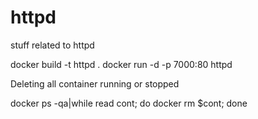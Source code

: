 # httpd
stuff related to httpd

 docker build -t httpd .
 docker run -d -p 7000:80 httpd
 
Deleting all container running or stopped

 docker ps -qa|while read cont; do  docker rm $cont; done

